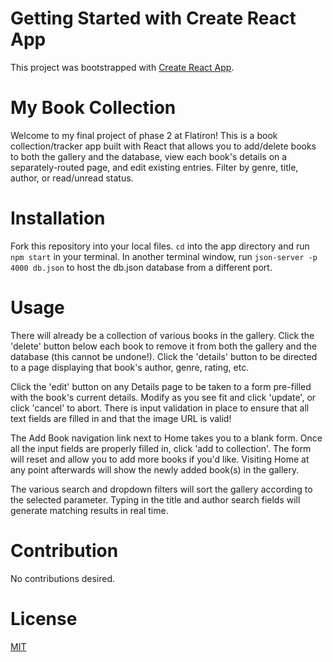 # Getting Started with Create React App

This project was bootstrapped with [Create React App](https://github.com/facebook/create-react-app).

# My Book Collection

Welcome to my final project of phase 2 at Flatiron! This is a book collection/tracker app built with React that allows you to add/delete books to both the gallery and the database, view each book's details on a separately-routed page, and edit existing entries. Filter by genre, title, author, or read/unread status.  

# Installation

Fork this repository into your local files. `cd` into the app directory and run `npm start` in your terminal. In another terminal window, run `json-server -p 4000 db.json` to host the db.json database from a different port.

# Usage

There will already be a collection of various books in the gallery. Click the 'delete' button below each book to remove it from both the gallery and the database (this cannot be undone!). Click the 'details' button to be directed to a page displaying that book's author, genre, rating, etc.

Click the 'edit' button on any Details page to be taken to a form pre-filled with the book's current details. Modify as you see fit and click 'update', or click 'cancel' to abort. There is input validation in place to ensure that all text fields are filled in and that the image URL is valid!

The Add Book navigation link next to Home takes you to a blank form. Once all the input fields are properly filled in, click 'add to collection'. The form will reset and allow you to add more books if you'd like. Visiting Home at any point afterwards will show the newly added book(s) in the gallery.

The various search and dropdown filters will sort the gallery according to the selected parameter. Typing in the title and author search fields will generate matching results in real time.

# Contribution

No contributions desired.

# License

[MIT](https://choosealicense.com/licenses/mit/)